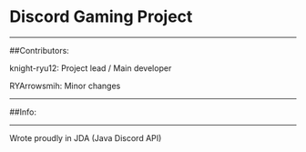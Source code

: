 # Discord Gaming Project

---

##Contributors:

knight-ryu12: Project lead / Main developer

RYArrowsmih: Minor changes

---

##Info:

---

Wrote proudly in JDA (Java Discord API)
